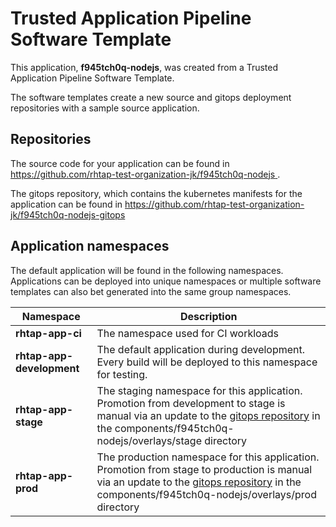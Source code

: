 # Trusted Application Pipeline Software Template

This application, **f945tch0q-nodejs**, was created from a Trusted Application Pipeline Software Template.

The software templates create a new source and gitops deployment repositories with a sample source application. 

## Repositories

The source code for your application can be found in [https://github.com/rhtap-test-organization-jk/f945tch0q-nodejs ](https://github.com/rhtap-test-organization-jk/f945tch0q-nodejs ).
 
The gitops repository, which contains the kubernetes manifests for the application can be found in 
[https://github.com/rhtap-test-organization-jk/f945tch0q-nodejs-gitops ](https://github.com/rhtap-test-organization-jk/f945tch0q-nodejs-gitops ) 

## Application namespaces 

The default application will be found in the following namespaces. Applications can be deployed into unique namespaces or multiple software templates can also bet generated into the same group namespaces.  

|  Namespace   |  Description   |  
| -------- | -------- |
| **rhtap-app-ci** | The namespace used for CI workloads |
| **rhtap-app-development** | The default application during development. Every build will be deployed to this namespace for testing. |
| **rhtap-app-stage** | The staging namespace for this application. Promotion from development to stage is manual via an update to the [gitops repository](https://github.com/rhtap-test-organization-jk/f945tch0q-nodejs-gitops ) in the components/f945tch0q-nodejs/overlays/stage directory |
| **rhtap-app-prod** | The production namespace for this application. Promotion from stage to production is manual via an update to the [gitops repository](https://github.com/rhtap-test-organization-jk/f945tch0q-nodejs-gitops ) in the components/f945tch0q-nodejs/overlays/prod directory |